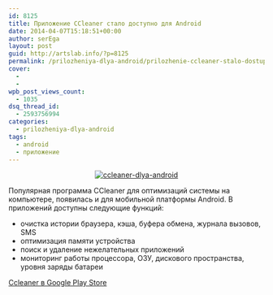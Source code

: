 ```yaml
---
id: 8125
title: Приложение CCleaner стало доступно для Android
date: 2014-04-07T15:18:51+00:00
author: serEga
layout: post
guid: http://artslab.info/?p=8125
permalink: /prilozheniya-dlya-android/prilozhenie-ccleaner-stalo-dostupno-dlya-android/
cover:
  -
  -
wpb_post_views_count:
  - 1035
dsq_thread_id:
  - 2593756994
categories:
  - prilozheniya-dlya-android
tags:
  - android
  - приложение
---
```

<center>
  <a href="https://cldup.com/X8152uaKU9.jpg"><img src="https://cldup.com/DCSHPFEivQ.jpg" alt="ccleaner-dlya-android" class="aligncenter size-medium" /></a>
</center>

Популярная программа CCleaner для оптимизаций системы на компьютере, появилась и для мобильной платформы Android. В приложений доступны следующие функций:

  * очистка истории браузера, кэша, буфера обмена, журнала вызовов, SMS
  * оптимизация памяти устройства
  * поиск и удаление нежелательных приложений
  * мониторинг работы процессора, ОЗУ, дискового пространства, уровня заряды батареи

[Ccleaner в Google Play Store ](https://play.google.com/store/apps/details?id=com.piriform.ccleaner)